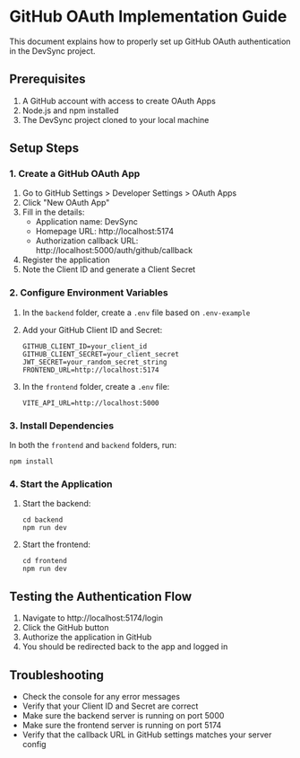 # GitHub OAuth Implementation Guide

This document explains how to properly set up GitHub OAuth authentication in the DevSync project.

## Prerequisites

1. A GitHub account with access to create OAuth Apps
2. Node.js and npm installed
3. The DevSync project cloned to your local machine

## Setup Steps

### 1. Create a GitHub OAuth App

1. Go to GitHub Settings > Developer Settings > OAuth Apps
2. Click "New OAuth App"
3. Fill in the details:
   - Application name: DevSync
   - Homepage URL: http://localhost:5174
   - Authorization callback URL: http://localhost:5000/auth/github/callback
4. Register the application
5. Note the Client ID and generate a Client Secret

### 2. Configure Environment Variables

1. In the `backend` folder, create a `.env` file based on `.env-example`
2. Add your GitHub Client ID and Secret:

   ```
   GITHUB_CLIENT_ID=your_client_id
   GITHUB_CLIENT_SECRET=your_client_secret
   JWT_SECRET=your_random_secret_string
   FRONTEND_URL=http://localhost:5174
   ```

3. In the `frontend` folder, create a `.env` file:
   ```
   VITE_API_URL=http://localhost:5000
   ```

### 3. Install Dependencies

In both the `frontend` and `backend` folders, run:

```
npm install
```

### 4. Start the Application

1. Start the backend:

   ```
   cd backend
   npm run dev
   ```

2. Start the frontend:
   ```
   cd frontend
   npm run dev
   ```

## Testing the Authentication Flow

1. Navigate to http://localhost:5174/login
2. Click the GitHub button
3. Authorize the application in GitHub
4. You should be redirected back to the app and logged in

## Troubleshooting

- Check the console for any error messages
- Verify that your Client ID and Secret are correct
- Make sure the backend server is running on port 5000
- Make sure the frontend server is running on port 5174
- Verify that the callback URL in GitHub settings matches your server config
